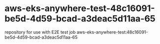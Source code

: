 # aws-eks-anywhere-test-48c16091-be5d-4d59-bcad-a3deac5d11aa-65
repository for use with E2E test job aws-eks-anywhere-test:48c16091-be5d-4d59-bcad-a3deac5d11aa-65
